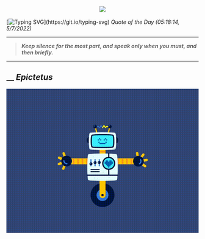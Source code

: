<p align='center'><img src='https://komarev.com/ghpvc/?username=hungpurdie&label=Total+Vistors&color=brightgreen&style=plastic'></p> 


 [![Typing SVG](https://readme-typing-svg.herokuapp.com?font=Press+Start+2P&color=C2F784&size=35&width=900&height=100&lines=Hello+World%2C+I'm+Hung+!)](https://git.io/typing-svg) 
 _Quote of the Day (05:18:14, 5/7/2022)_
___
>**_Keep silence for the most part, and speak only when you must, and then briefly._**
___
## __ **_Epictetus_** 
<p align="center"><img src="src/assets/images/robot-dancing-dribble.gif"/></p>